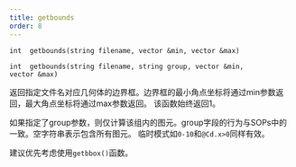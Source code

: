 ```yaml
---
title: getbounds
order: 8
---
```


`int  getbounds(string filename, vector &min, vector &max)`

`int  getbounds(string filename, string group, vector &min, vector &max)`

返回指定文件名对应几何体的边界框。边界框的最小角点坐标将通过min参数返回，最大角点坐标将通过max参数返回。
该函数始终返回1。

如果指定了group参数，则仅计算该组内的图元。group字段的行为与SOPs中的一致。空字符串表示包含所有图元。
临时模式如`0-10`和`@Cd.x>0`同样有效。

建议优先考虑使用`getbbox()`函数。
